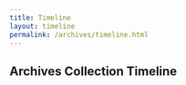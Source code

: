 ```yaml
---
title: Timeline
layout: timeline
permalink: /archives/timeline.html
---
```


## Archives Collection Timeline
